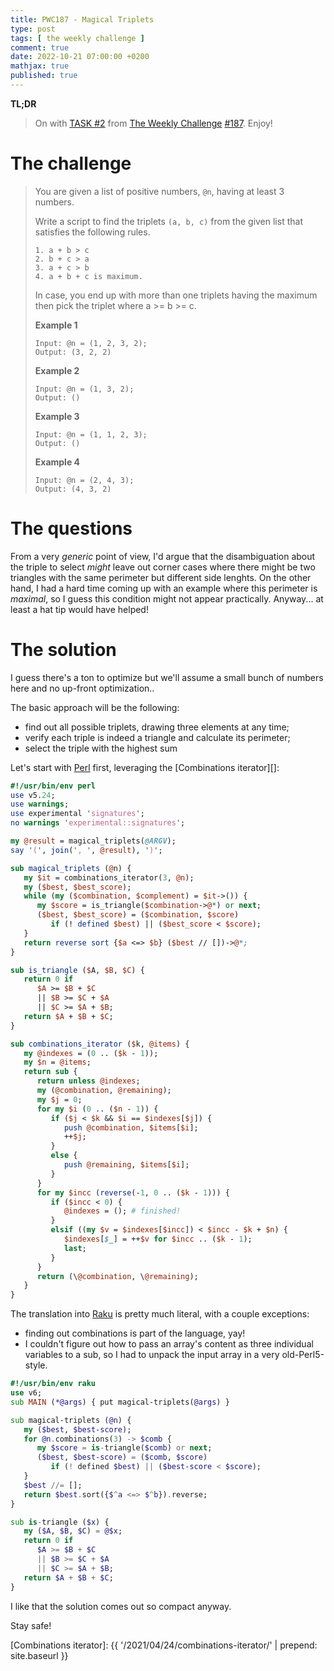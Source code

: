 ```yaml
---
title: PWC187 - Magical Triplets
type: post
tags: [ the weekly challenge ]
comment: true
date: 2022-10-21 07:00:00 +0200
mathjax: true
published: true
---
```


**TL;DR**

> On with [TASK #2][] from [The Weekly Challenge][] [#187][].
> Enjoy!

# The challenge

> You are given a list of positive numbers, `@n`, having at least 3
> numbers.
>
> Write a script to find the triplets `(a, b, c)` from the given list
> that satisfies the following rules.
>
>     1. a + b > c
>     2. b + c > a
>     3. a + c > b
>     4. a + b + c is maximum.
>
> In case, you end up with more than one triplets having the maximum
> then pick the triplet where a >= b >= c.
>
> **Example 1**
>
>     Input: @n = (1, 2, 3, 2);
>     Output: (3, 2, 2)
>
> **Example 2**
>
>     Input: @n = (1, 3, 2);
>     Output: ()
>
> **Example 3**
>
>     Input: @n = (1, 1, 2, 3);
>     Output: ()
>
> **Example 4**
>
>     Input: @n = (2, 4, 3);
>     Output: (4, 3, 2)

# The questions

From a very *generic* point of view, I'd argue that the disambiguation
about the triple to select *might* leave out corner cases where there
might be two triangles with the same perimeter but different side
lenghts. On the other hand, I had a hard time coming up with an example
where this perimeter is *maximal*, so I guess this condition might not
appear practically. Anyway... at least a hat tip would have helped!

# The solution

I guess there's a ton to optimize but we'll assume a small bunch of
numbers here and no up-front optimization..

The basic approach will be the following:

- find out all possible triplets, drawing three elements at any time;
- verify each triple is indeed a triangle and calculate its perimeter;
- select the triple with the highest sum

Let's start with [Perl][] first, leveraging the [Combinations
iterator][]:

```perl
#!/usr/bin/env perl
use v5.24;
use warnings;
use experimental 'signatures';
no warnings 'experimental::signatures';

my @result = magical_triplets(@ARGV);
say '(', join(', ', @result), ')';

sub magical_triplets (@n) {
   my $it = combinations_iterator(3, @n);
   my ($best, $best_score);
   while (my ($combination, $complement) = $it->()) {
      my $score = is_triangle($combination->@*) or next;
      ($best, $best_score) = ($combination, $score)
         if (! defined $best) || ($best_score < $score);
   }
   return reverse sort {$a <=> $b} ($best // [])->@*;
}

sub is_triangle ($A, $B, $C) {
   return 0 if
      $A >= $B + $C
      || $B >= $C + $A
      || $C >= $A + $B;
   return $A + $B + $C;
}

sub combinations_iterator ($k, @items) {
   my @indexes = (0 .. ($k - 1));
   my $n = @items;
   return sub {
      return unless @indexes;
      my (@combination, @remaining);
      my $j = 0;
      for my $i (0 .. ($n - 1)) {
         if ($j < $k && $i == $indexes[$j]) {
            push @combination, $items[$i];
            ++$j;
         }
         else {
            push @remaining, $items[$i];
         }
      }
      for my $incc (reverse(-1, 0 .. ($k - 1))) {
         if ($incc < 0) {
            @indexes = (); # finished!
         }
         elsif ((my $v = $indexes[$incc]) < $incc - $k + $n) {
            $indexes[$_] = ++$v for $incc .. ($k - 1);
            last;
         }
      }
      return (\@combination, \@remaining);
   }
}
```

The translation into [Raku][] is pretty much literal, with a couple
exceptions:

- finding out combinations is part of the language, yay!
- I couldn't figure out how to pass an array's content as three
  individual variables to a sub, so I had to unpack the input array in a
  very old-Perl5-style.

```raku
#!/usr/bin/env raku
use v6;
sub MAIN (*@args) { put magical-triplets(@args) }

sub magical-triplets (@n) {
   my ($best, $best-score);
   for @n.combinations(3) -> $comb {
      my $score = is-triangle($comb) or next;
      ($best, $best-score) = ($comb, $score)
         if (! defined $best) || ($best-score < $score);
   }
   $best //= [];
   return $best.sort({$^a <=> $^b}).reverse;
}

sub is-triangle ($x) {
   my ($A, $B, $C) = @$x;
   return 0 if
      $A >= $B + $C
      || $B >= $C + $A
      || $C >= $A + $B;
   return $A + $B + $C;
}
```

I like that the solution comes out so compact anyway.

Stay safe!

[The Weekly Challenge]: https://theweeklychallenge.org/
[#187]: https://theweeklychallenge.org/blog/perl-weekly-challenge-187/
[TASK #2]: https://theweeklychallenge.org/blog/perl-weekly-challenge-187/#TASK2
[Perl]: https://www.perl.org/
[Raku]: https://raku.org/
[Combinations iterator]: {{ '/2021/04/24/combinations-iterator/' | prepend: site.baseurl }}
